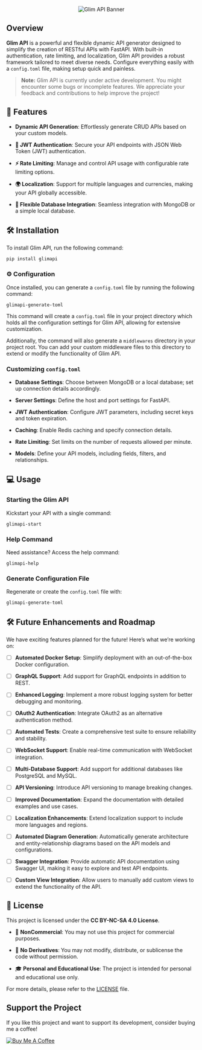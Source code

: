 
<p align="center">
  <img src="https://i.ibb.co/bKj5Dvk/glim.png" alt="Glim API Banner">
</p>

## Overview

  

**Glim API** is a powerful and flexible dynamic API generator designed to simplify the creation of RESTful APIs with FastAPI. With built-in authentication, rate limiting, and localization, Glim API provides a robust framework tailored to meet diverse needs. Configure everything easily with a `config.toml` file, making setup quick and painless.

  

> **Note:** Glim API is currently under active development. You might encounter some bugs or incomplete features. We appreciate your feedback and contributions to help improve the project!

  

## 🚀 Features

  

-  **Dynamic API Generation**: Effortlessly generate CRUD APIs based on your custom models.

-  **🔐 JWT Authentication**: Secure your API endpoints with JSON Web Token (JWT) authentication.

-  **⚡ Rate Limiting**: Manage and control API usage with configurable rate limiting options.

-  **🌍 Localization**: Support for multiple languages and currencies, making your API globally accessible.

-  **💾 Flexible Database Integration**: Seamless integration with MongoDB or a simple local database.

  

## 🛠 Installation

  

To install Glim API, run the following command:

  

`pip install glimapi`

  
  

### ⚙️ Configuration

  

Once installed, you can generate a `config.toml` file by running the following command:

  

`glimapi-generate-toml`

  

This command will create a `config.toml` file in your project directory which holds all the configuration settings for Glim API, allowing for extensive customization.

  

Additionally, the command will also generate a `middlewares` directory in your project root. You can add your custom middleware files to this directory to extend or modify the functionality of Glim API.

  

### Customizing `config.toml`

  

-  **Database Settings**: Choose between MongoDB or a local database; set up connection details accordingly.

-  **Server Settings**: Define the host and port settings for FastAPI.

-  **JWT Authentication**: Configure JWT parameters, including secret keys and token expiration.

-  **Caching**: Enable Redis caching and specify connection details.

-  **Rate Limiting**: Set limits on the number of requests allowed per minute.

-  **Models**: Define your API models, including fields, filters, and relationships.

  

## 💻 Usage

  

### Starting the Glim API

  

Kickstart your API with a single command:

  

`glimapi-start`

  

### Help Command

  

Need assistance? Access the help command:

  

`glimapi-help`

  

### Generate Configuration File

  

Regenerate or create the `config.toml` file with:

  

`glimapi-generate-toml`

  

## 🛠️ Future Enhancements and Roadmap

  

We have exciting features planned for the future! Here’s what we’re working on:

  

- [ ] **Automated Docker Setup**: Simplify deployment with an out-of-the-box Docker configuration.

- [ ] **GraphQL Support**: Add support for GraphQL endpoints in addition to REST.

- [ ] **Enhanced Logging**: Implement a more robust logging system for better debugging and monitoring.

- [ ] **OAuth2 Authentication**: Integrate OAuth2 as an alternative authentication method.

- [ ] **Automated Tests**: Create a comprehensive test suite to ensure reliability and stability.

- [ ] **WebSocket Support**: Enable real-time communication with WebSocket integration.

- [ ] **Multi-Database Support**: Add support for additional databases like PostgreSQL and MySQL.

- [ ] **API Versioning**: Introduce API versioning to manage breaking changes.

- [ ] **Improved Documentation**: Expand the documentation with detailed examples and use cases.

- [ ] **Localization Enhancements**: Extend localization support to include more languages and regions.

- [ ] **Automated Diagram Generation**: Automatically generate architecture and entity-relationship diagrams based on the API models and configurations.

- [ ] **Swagger Integration**: Provide automatic API documentation using Swagger UI, making it easy to explore and test API endpoints.
- [ ] **Custom View Integration**: Allow users to manually add custom views to extend the functionality of the API.

  
  

## 📜 License

  

This project is licensed under the **CC BY-NC-SA 4.0 License**.

  

- 🛑 **NonCommercial**: You may not use this project for commercial purposes.

- 🚫 **No Derivatives**: You may not modify, distribute, or sublicense the code without permission.

- 🎓 **Personal and Educational Use**: The project is intended for personal and educational use only.

  

For more details, please refer to the [LICENSE](LICENSE) file.

  

## Support the Project

  

If you like this project and want to support its development, consider buying me a coffee!

  

[![Buy Me A Coffee](https://cdn.buymeacoffee.com/buttons/v2/default-yellow.png)](https://www.buymeacoffee.com/glimor)